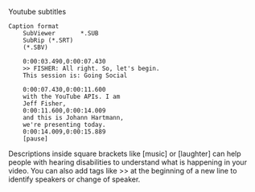 Youtube subtitles

	Caption format
		SubViewer		*.SUB
		SubRip (*.SRT)
		(*.SBV) 

		0:00:03.490,0:00:07.430
		>> FISHER: All right. So, let's begin.
		This session is: Going Social

		0:00:07.430,0:00:11.600
		with the YouTube APIs. I am
		Jeff Fisher,
		0:00:11.600,0:00:14.009
		and this is Johann Hartmann,
		we're presenting today.
		0:00:14.009,0:00:15.889
		[pause]


Descriptions inside square brackets like [music] or [laughter] can help people with hearing disabilities to understand what is happening in your video.
You can also add tags like >> at the beginning of a new line to identify speakers or change of speaker.

